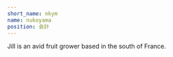 ```yaml
---
short_name: nkym
name: nukoyama
position: 会計
---
```


Jill is an avid fruit grower based in the south of France.